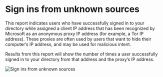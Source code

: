 <properties
    pageTitle="Sign ins from unknown sources"
    description="A report that indicates users who have successfully signed in to your directory from an anonymous proxy IP address."
    services="active-directory"
    documentationCenter=""
    authors="SSalahAhmed"
    manager="femila"
    editor=""/>

<tags
    ms.service="active-directory"
    ms.workload="identity"
    ms.tgt_pltfrm="na"
    ms.devlang="na"
    ms.topic="article"
    ms.date="03/04/2016"
    ms.author="saah;kenhoff"/>

# <a name="sign-ins-from-unknown-sources"></a>Sign ins from unknown sources
This report indicates users who have successfully signed in to your directory while assigned a client IP address that has been recognized by Microsoft as an anonymous proxy IP address (for example, a Tor IP address). These proxies are often used by users that want to hide their computer’s IP address, and may be used for malicious intent.

Results from this report will show the number of times a user successfully signed in to your directory from that address and the proxy’s IP address.


![Sign ins from unknown sources](./media/active-directory-reporting-sign-ins-from-unknown-sources/signInsFromUnknownSources.PNG)
